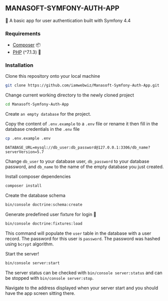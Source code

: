 ## MANASOFT-SYMFONY-AUTH-APP
🔐 A basic app for user authentication built with Symfony 4.4

### Requirements
- [Composer](http://getcomposer.org) 📦
- [PHP](https://php.net) (^7.1.3) 🐘

### Installation
Clone this repository onto your local machine
```bash
git clone https://github.com/iamwebwiz/Manasoft-Symfony-Auth-App.git
```
Change current working directory to the newly cloned project
```bash
cd Manasoft-Symfony-Auth-App
```

Create `an empty database` for the project.

Copy the content of `.env.example` to a `.env` file or rename it then fill in the database credentials in the `.env` file
```bash
cp .env.example .env
```

```text
DATABASE_URL=mysql://db_user:db_password@127.0.0.1:3306/db_name?serverVersion=5.7
```
Change `db_user` to your database user, `db_password` to your database password, and `db_name` to the name of the empty database you just created.

Install composer dependencies
```bash
composer install
```

Create the database schema 
```bash
bin/console doctrine:schema:create
```

Generate predefined user fixture for login 🔑
```bash
bin/console doctrine:fixtures:load
```
This command will populate the `user` table in the database with a user record. The password for this user is `password`. The password was hashed using `bcrypt` algorithm.

Start the server!
```bash
bin/console server:start
```

The server status can be checked with `bin/console server:status` and can be stopped with `bin/console server:stop`.

Navigate to the address displayed when your server start and you should have the app screen sitting there.

